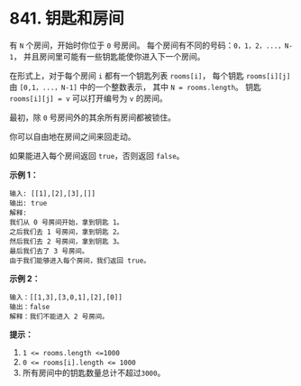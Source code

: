 # 841. 钥匙和房间

有 `N` 个房间，开始时你位于 `0` 号房间。
每个房间有不同的号码：`0，1，2，...，N-1`，
并且房间里可能有一些钥匙能使你进入下一个房间。

在形式上，对于每个房间 `i` 都有一个钥匙列表 `rooms[i]`，
每个钥匙 `rooms[i][j]` 由 `[0,1，...，N-1]` 中的一个整数表示，
其中 `N = rooms.length`。 
钥匙 `rooms[i][j] = v` 可以打开编号为 `v` 的房间。

最初，除 `0` 号房间外的其余所有房间都被锁住。

你可以自由地在房间之间来回走动。

如果能进入每个房间返回 `true`，否则返回 `false`。

**示例 1：**

```
输入: [[1],[2],[3],[]]
输出: true
解释:  
我们从 0 号房间开始，拿到钥匙 1。
之后我们去 1 号房间，拿到钥匙 2。
然后我们去 2 号房间，拿到钥匙 3。
最后我们去了 3 号房间。
由于我们能够进入每个房间，我们返回 true。
```

**示例 2：**

```
输入：[[1,3],[3,0,1],[2],[0]]
输出：false
解释：我们不能进入 2 号房间。
```

**提示：**

1. `1 <= rooms.length <=1000`
2. `0 <= rooms[i].length <= 1000`
3. 所有房间中的钥匙数量总计不超过`3000`。
